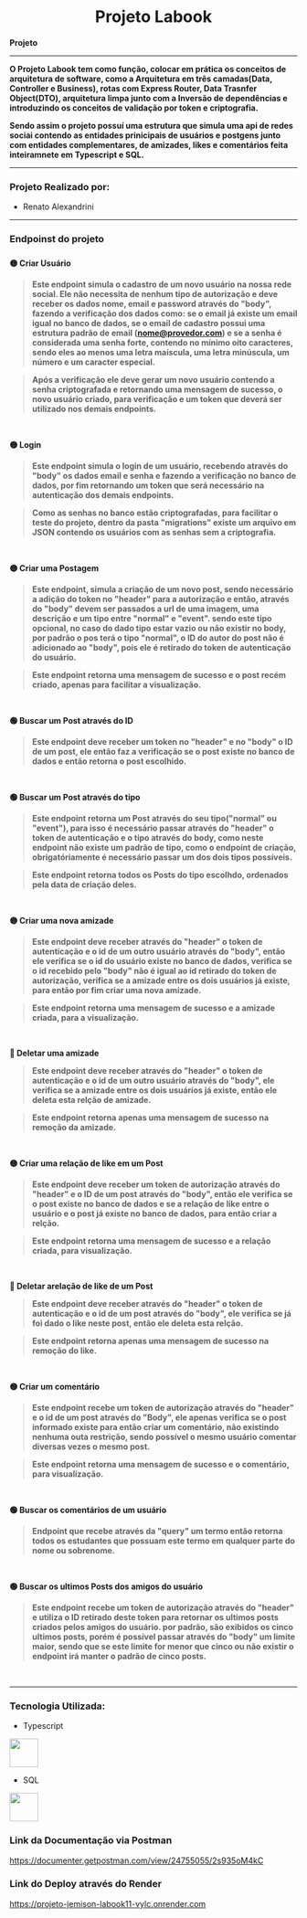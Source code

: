 
 <h1 align="center"><strong>Projeto Labook</b></strong></h1></div>

<h4>Projeto 
<hr>
O Projeto Labook tem como função, colocar em prática os conceitos de arquitetura de software, como a Arquitetura em três camadas(Data, Controller e Business), rotas com Express Router, Data Trasnfer Object(DTO), arquitetura limpa junto com a Inversão de dependências e introduzindo os conceitos de validação por token e criptografia.

Sendo assim o projeto possuí uma estrutura que simula uma api de redes sociai contendo as entidades prinicipais de usuários e postgens junto com entidades complementares, de amizades, likes e comentários feita inteiramnete em Typescript e SQL.
<hr>

### Projeto Realizado por:
* Renato Alexandrini
---

<h3>Endpoinst do projeto<h3>
<h4>

:yellow_circle: Criar Usuário
>Este endpoint simula o cadastro de um novo usuário na nossa rede social.
Ele não necessita de nenhum tipo de autorização e deve receber os dados nome, email e password através do "body", fazendo a verificação dos dados como: se o email já existe um email igual no banco de dados, se o email de cadastro possui uma estrutura padrão de email (nome@provedor.com) e se a senha é considerada uma senha forte, contendo no mínimo oito caracteres, sendo eles ao menos uma letra maíscula, uma letra minúscula, um número e um caracter especial.

>Após a verificação ele deve gerar um novo usuário contendo a senha criptografada e retornando uma mensagem de sucesso, o novo usuário criado, para verificação e um token que deverá ser utilizado nos demais endpoints.
</br>

:yellow_circle: Login
>Este endpoint simula o login de um usuário, recebendo através do "body" os dados email e senha e fazendo a verificação no banco de dados, por fim retornando um token que será necessário na autenticação dos demais endpoints.

>Como as senhas no banco estão criptografadas, para facilitar o teste do projeto, dentro da pasta "migrations" existe um arquivo em JSON contendo os usuários com as senhas sem a criptografia.
</br>

:yellow_circle: Criar uma Postagem
> Este endpoint, simula a criação de um novo post, sendo necessário a adição do token no "header" para a autorização e então, através do "body" devem ser passados a url de uma imagem, uma descrição e um tipo entre "normal" e "event". sendo este tipo opcional, no caso do dado tipo estar vazio ou não existir no body, por padrão o pos terá o tipo "normal", o ID do autor do post não é adicionado ao "body", pois ele é retirado do token de autenticação do usuário.

>Este endpoint retorna uma mensagem de sucesso e o post recém criado, apenas para facilitar a visualização.
</br>

:green_circle: Buscar um Post através do ID
> Este endpoint deve receber um token no "header" e no "body" o ID de um post, ele então faz a verificação se o post existe no banco de dados e então retorna o post escolhido.
</br>

:green_circle: Buscar um Post através do tipo
>Este endpoint retorna um Post através do seu tipo("normal" ou "event"), para isso é necessário passar através do "header" o token de autenticação e o tipo através do body, como neste endpoint não existe um padrão de tipo, como o endpoint de criação, obrigatóriamente é necessário passar um dos dois tipos possíveis.

>Este endpoint retorna todos os Posts do tipo escolhdo, ordenados pela data de criação deles.
</br>

:yellow_circle: Criar uma nova amizade
>Este endpoint deve receber através do "header" o token de autenticação e o id de um outro usuário através do "body", então ele verifica se o id do usuário existe no banco de dados, verifica se o id recebido pelo "body" não é igual ao id retirado do token de autorização, verifica se a amizade entre os dois usuários já existe, para então por fim criar uma nova amizade.

>Este endpoint retorna uma mensagem de sucesso e a amizade criada, para a visualização.
</br>

:red_circle: Deletar uma amizade
>Este endpoint deve receber através do "header" o token de autenticação e o id de um outro usuário através do "body", ele verifica se a amizade entre os dois usuários já existe, então ele deleta esta relção de amizade.

>Este endpoint retorna apenas uma mensagem de sucesso na remoção da amizade.
</br>

:yellow_circle: Criar uma relação de like em um Post
>Este endpoint deve receber um token de autorização através do "header" e o ID de um post através do "body", então ele verifica se o post existe no banco de dados e se a relação de like entre o usuário e o post já existe no banco de dados, para então criar a relção.

>Este endpoint retorna uma mensagem de sucesso e a relação criada, para visualização.
</br>

:red_circle: Deletar arelação de like de um Post
>Este endpoint deve receber através do "header" o token de autenticação e o id de um post através do "body", ele verifica se já foi dado o like neste post, então ele deleta esta relção.

>Este endpoint retorna apenas uma mensagem de sucesso na remoção do like.
</br>

:yellow_circle: Criar um comentário
>Este endpoint recebe um token de autorização através do "header" e o id de um post através do "Body", ele apenas verifica se o post informado existe para então criar um comentário, não existindo nenhuma outa restrição, sendo possível o mesmo usuário comentar diversas vezes o mesmo post.

>Este endpoint retorna uma mensagem de sucesso e o comentário, para visualização.
</br>

:green_circle: Buscar os comentários de um usuário
>Endpoint que recebe através da "query" um termo então retorna todos os estudantes que possuam este termo em qualquer parte do nome ou sobrenome.
</br>

:green_circle: Buscar os ultimos Posts dos amigos do usuário
>Este endpoint recebe um token de autorização através do "header" e utiliza o ID retirado deste token para retornar os ultimos posts criados pelos amigos do usuário.
por padrão, são exibidos os cinco ultimos posts, porém é possível passar através do "body" um limite maior, sendo que se este limite for menor que cinco ou não existir o endpoint irá manter o padrão de cinco posts.
</br>

---

### Tecnologia Utilizada:
* Typescript

<img src="https://user-images.githubusercontent.com/102265620/205476749-786b35ae-cb86-44ab-bff9-4bd8833284b7.png" width="50px">

* SQL

<img src="https://user-images.githubusercontent.com/102265620/205476861-68520703-8f8b-4dc9-9336-fc7d8b4a0764.jpg" width="50px">

### Link da Documentação via Postman
https://documenter.getpostman.com/view/24755055/2s935oM4kC

### Link do Deploy através do Render
https://projeto-jemison-labook11-vylc.onrender.com

